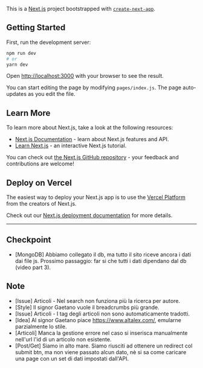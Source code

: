 This is a [Next.js](https://nextjs.org/) project bootstrapped with [`create-next-app`](https://github.com/vercel/next.js/tree/canary/packages/create-next-app).

## Getting Started

First, run the development server:

```bash
npm run dev
# or
yarn dev
```

Open [http://localhost:3000](http://localhost:3000) with your browser to see the result.

You can start editing the page by modifying `pages/index.js`. The page auto-updates as you edit the file.

## Learn More

To learn more about Next.js, take a look at the following resources:

- [Next.js Documentation](https://nextjs.org/docs) - learn about Next.js features and API.
- [Learn Next.js](https://nextjs.org/learn) - an interactive Next.js tutorial.

You can check out [the Next.js GitHub repository](https://github.com/vercel/next.js/) - your feedback and contributions are welcome!

## Deploy on Vercel

The easiest way to deploy your Next.js app is to use the [Vercel Platform](https://vercel.com/import?utm_medium=default-template&filter=next.js&utm_source=create-next-app&utm_campaign=create-next-app-readme) from the creators of Next.js.

Check out our [Next.js deployment documentation](https://nextjs.org/docs/deployment) for more details.
___________________________________________

## Checkpoint
- [MongoDB] Abbiamo collegato il db, ma tutto il sito riceve ancora i dati dai file js. Prossimo passaggio: far si che tutti i dati dipendano dal db (video part 3).

## Note
- [Issue] Articoli - Nel search non funziona più la ricerca per autore.
- [Style] Il signor Gaetano vuole il breadcrumbs più grande.
- [Issue] Articoli - I tag degli articoli non sono automaticamente tradotti.
- [Idea] Al signor Gaetano piace https://www.altalex.com/, emularne parzialmente lo stile.
- [Articoli] Manca la gestione errore nel caso si inserisca manualmente nell'url l'id di un articolo non esistente.
- [Post/Get] Siamo in alto mare. Siamo riusciti ad ottenere un redirect col submit btn, ma non viene passato alcun dato, nè si sa come caricare una page con un set di dati impostati dall'API.
